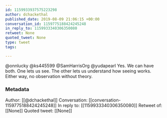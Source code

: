 ```yaml
---
id: 1159933937575223298
author: dchackethal
published_date: 2019-08-09 21:06:15 +00:00
conversation_id: 1159775188424245248
in_reply_to: 1159933340306350080
retweet: None
quoted_tweet: None
type: tweet
tags:

---
```


@onnlucky @ks445599 @SamHarrisOrg @yudapearl Yes. We can have both. One lets us see. The other lets us understand how seeing works. Either way, no observation without theory.

### Metadata

Author: [[@dchackethal]]
Conversation: [[conversation-1159775188424245248]]
In reply to: [[1159933340306350080]]
Retweet of: [[None]]
Quoted tweet: [[None]]
